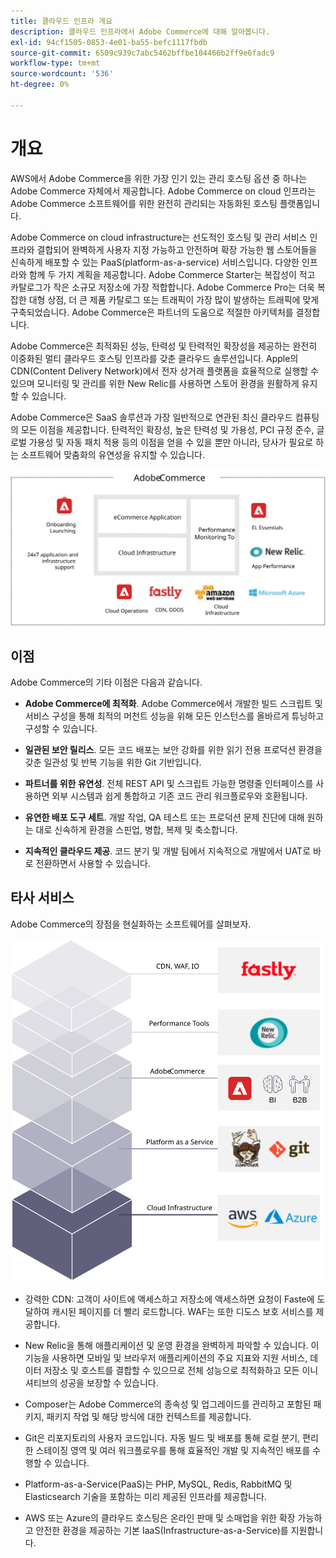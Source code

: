 ```yaml
---
title: 클라우드 인프라 개요
description: 클라우드 인프라에서 Adobe Commerce에 대해 알아봅니다.
exl-id: 94cf1505-0853-4e01-ba55-befc1117fbdb
source-git-commit: 6509c939c7abc5462bffbe104466b2ff9e6fadc9
workflow-type: tm+mt
source-wordcount: '536'
ht-degree: 0%

---
```


# 개요

AWS에서 Adobe Commerce을 위한 가장 인기 있는 관리 호스팅 옵션 중 하나는 Adobe Commerce 자체에서 제공합니다. Adobe Commerce on cloud 인프라는 Adobe Commerce 소프트웨어를 위한 완전히 관리되는 자동화된 호스팅 플랫폼입니다.

Adobe Commerce on cloud infrastructure는 선도적인 호스팅 및 관리 서비스 인프라와 결합되어 완벽하게 사용자 지정 가능하고 안전하며 확장 가능한 웹 스토어들을 신속하게 배포할 수 있는 PaaS(platform-as-a-service) 서비스입니다. 다양한 인프라와 함께 두 가지 계획을 제공합니다. Adobe Commerce Starter는 복잡성이 적고 카탈로그가 작은 소규모 저장소에 가장 적합합니다. Adobe Commerce Pro는 더욱 복잡한 대형 상점, 더 큰 제품 카탈로그 또는 트래픽이 가장 많이 발생하는 트래픽에 맞게 구축되었습니다. Adobe Commerce은 파트너의 도움으로 적절한 아키텍처를 결정합니다.

Adobe Commerce은 최적화된 성능, 탄력성 및 탄력적인 확장성을 제공하는 완전히 이중화된 멀티 클라우드 호스팅 인프라를 갖춘 클라우드 솔루션입니다. Apple의 CDN(Content Delivery Network)에서 전자 상거래 플랫폼을 효율적으로 실행할 수 있으며 모니터링 및 관리를 위한 New Relic를 사용하면 스토어 환경을 원활하게 유지할 수 있습니다.

Adobe Commerce은 SaaS 솔루션과 가장 일반적으로 연관된 최신 클라우드 컴퓨팅의 모든 이점을 제공합니다. 탄력적인 확장성, 높은 탄력성 및 가용성, PCI 규정 준수, 글로벌 가용성 및 자동 패치 적용 등의 이점을 얻을 수 있을 뿐만 아니라, 당사가 필요로 하는 소프트웨어 맞춤화의 유연성을 유지할 수 있습니다.

![클라우드 인프라에서 Adobe Commerce의 아키텍처 요소를 보여주는 다이어그램](../../../assets/playbooks/adobe-commerce-cloud-infrastructure.svg)

## 이점

Adobe Commerce의 기타 이점은 다음과 같습니다.

- **Adobe Commerce에 최적화**. Adobe Commerce에서 개발한 빌드 스크립트 및 서비스 구성을 통해 최적의 머천트 성능을 위해 모든 인스턴스를 올바르게 튜닝하고 구성할 수 있습니다.

- **일관된 보안 릴리스**. 모든 코드 배포는 보안 강화를 위한 읽기 전용 프로덕션 환경을 갖춘 일관성 및 반복 기능을 위한 Git 기반입니다.

- **파트너를 위한 유연성**. 전체 REST API 및 스크립트 가능한 명령줄 인터페이스를 사용하면 외부 시스템과 쉽게 통합하고 기존 코드 관리 워크플로우와 호환됩니다.

- **유연한 배포 도구 세트**. 개발 작업, QA 테스트 또는 프로덕션 문제 진단에 대해 원하는 대로 신속하게 환경을 스핀업, 병합, 복제 및 축소합니다.

- **지속적인 클라우드 제공**. 코드 분기 및 개발 팀에서 지속적으로 개발에서 UAT로 바로 전환하면서 사용할 수 있습니다.

## 타사 서비스

Adobe Commerce의 장점을 현실화하는 소프트웨어를 살펴보자.

![클라우드 인프라 기술 스택의 Adobe Commerce을 보여주는 다이어그램](../../../assets/playbooks/cloud-tech-stack.svg)

- 강력한 CDN: 고객이 사이트에 액세스하고 저장소에 액세스하면 요청이 Faste에 도달하여 캐시된 페이지를 더 빨리 로드합니다. WAF는 또한 디도스 보호 서비스를 제공합니다.

- New Relic을 통해 애플리케이션 및 운영 환경을 완벽하게 파악할 수 있습니다. 이 기능을 사용하면 모바일 및 브라우저 애플리케이션의 주요 지표와 지원 서비스, 데이터 저장소 및 호스트를 결합할 수 있으므로 전체 성능으로 최적화하고 모든 이니셔티브의 성공을 보장할 수 있습니다.

- Composer는 Adobe Commerce의 종속성 및 업그레이드를 관리하고 포함된 패키지, 패키지 작업 및 해당 방식에 대한 컨텍스트를 제공합니다.

- Git은 리포지토리의 사용자 코드입니다. 자동 빌드 및 배포를 통해 로컬 분기, 편리한 스테이징 영역 및 여러 워크플로우를 통해 효율적인 개발 및 지속적인 배포를 수행할 수 있습니다.

- Platform-as-a-Service(PaaS)는 PHP, MySQL, Redis, RabbitMQ 및 Elasticsearch 기술을 포함하는 미리 제공된 인프라를 제공합니다.

- AWS 또는 Azure의 클라우드 호스팅은 온라인 판매 및 소매업을 위한 확장 가능하고 안전한 환경을 제공하는 기본 IaaS(Infrastructure-as-a-Service)를 지원합니다.
